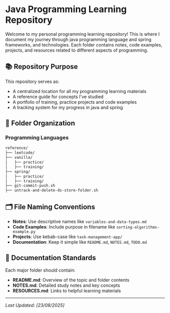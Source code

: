 # Java Programming Learning Repository

Welcome to my personal programming learning repository! This is where I document my journey through java programming language and spring frameworks, and technologies. Each folder contains notes, code examples, projects, and resources related to different aspects of programming.

## 📚 Repository Purpose

This repository serves as:
- A centralized location for all my programming learning materials
- A reference guide for concepts I've studied
- A portfolio of training, practice projects and code examples
- A tracking system for my progress in java and spring

## 📁 Folder Organization

### Programming Languages
```latex
reference/
├── leetcode/
├── vanilla/
│   ├── practice/
│   ├── training/
├── spring/
│   ├── practice/
│   ├── training/
├── git-commit-push.sh
├── untrack-and-delete-ds-store-folder.sh
```


## 🗂️ File Naming Conventions

- **Notes**: Use descriptive names like `variables-and-data-types.md`
- **Code Examples**: Include purpose in filename like `sorting-algorithms-example.py`
- **Projects**: Use kebab-case like `task-management-app/`
- **Documentation**: Keep it simple like `README.md`, `NOTES.md`, `TODO.md`

## 📝 Documentation Standards

Each major folder should contain:
- **README.md**: Overview of the topic and folder contents
- **NOTES.md**: Detailed study notes and key concepts
- **RESOURCES.md**: Links to helpful learning materials

---

*Last Updated: [23/08/2025]*